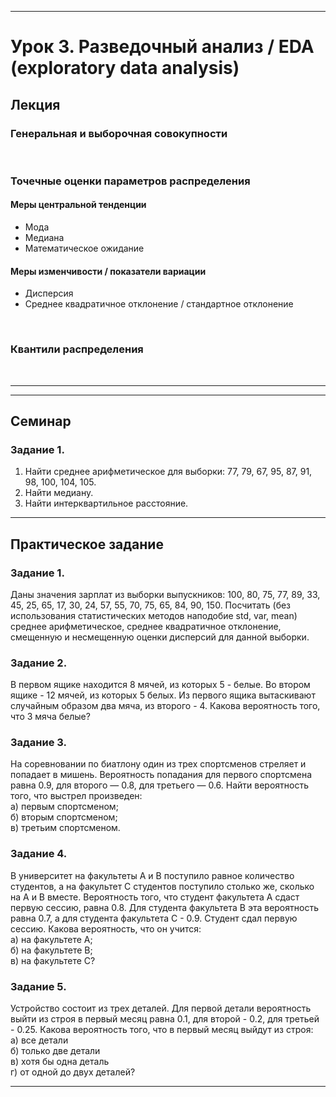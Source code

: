 ***
# Урок 3. Разведочный анализ / EDA (exploratory data analysis)

## Лекция
### Генеральная и выборочная совокупности 
<br>

### Точечные оценки параметров распределения
#### Меры центральной тенденции
* Мода
* Медиана
* Математическое ожидание
#### Меры изменчивости / показатели вариации
* Дисперсия
* Среднее квадратичное отклонение / стандартное отклонение
<br>

### Квантили распределения
<br>

***

***
## Семинар

### Задание 1.
1. Найти среднее арифметическое для выборки: 77, 79, 67, 95, 87, 91, 98, 100, 104, 105.
2. Найти медиану.
3. Найти интерквартильное расстояние.

***
## Практическое задание

### Задание 1.
Даны значения зарплат из выборки выпускников: 100, 80, 75, 77, 89, 33, 45, 25, 65, 17, 30, 24, 57, 55, 70, 75, 65, 84, 90, 150. Посчитать (без использования статистических методов наподобие std, var, mean) среднее арифметическое, среднее квадратичное отклонение, смещенную и несмещенную оценки дисперсий для данной выборки.

### Задание 2.
В первом ящике находится 8 мячей, из которых 5 - белые. Во втором ящике - 12 мячей, из которых 5 белых. Из первого ящика вытаскивают случайным образом два мяча, из второго - 4. Какова вероятность того, что 3 мяча белые?

### Задание 3.
На соревновании по биатлону один из трех спортсменов стреляет и попадает в мишень. Вероятность попадания для первого спортсмена равна 0.9, для второго — 0.8, для третьего — 0.6. Найти вероятность того, что выстрел произведен: \
a) первым спортсменом; \
б) вторым спортсменом; \
в) третьим спортсменом.

### Задание 4.
В университет на факультеты A и B поступило равное количество студентов, а на факультет C студентов поступило столько же, сколько на A и B вместе. Вероятность того, что студент факультета A сдаст первую сессию, равна 0.8. Для студента факультета B эта вероятность равна 0.7, а для студента факультета C - 0.9. Студент сдал первую сессию. Какова вероятность, что он учится: \
a) на факультете A; \
б) на факультете B; \
в) на факультете C?

### Задание 5.
Устройство состоит из трех деталей. Для первой детали вероятность выйти из строя в первый месяц равна 0.1, для второй - 0.2, для третьей - 0.25. Какова вероятность того, что в первый месяц выйдут из строя: \
а) все детали \
б) только две детали \
в) хотя бы одна деталь \
г) от одной до двух деталей?

***
